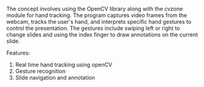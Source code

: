 The concept involves using the OpenCV library along with the cvzone module for hand tracking. The program captures video frames from the webcam, tracks the user's hand, and interprets specific hand gestures to control the presentation. The gestures include swiping left or right to change slides and using the index finger to draw annotations on the current slide.

Features:
1) Real time hand tracking using openCV
2) Gesture recognition
3) Slide navigation and annotation
